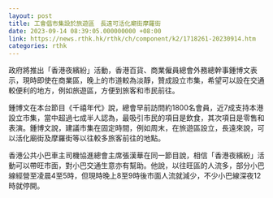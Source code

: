 ```yaml
---
layout: post
title: 工會倡市集設於旅遊區　長遠可活化廟街摩羅街
date: 2023-09-14 08:39:05.000000000 +08:00
link: https://news.rthk.hk/rthk/ch/component/k2/1718261-20230914.htm
categories: rthk
---
```


政府將推出「香港夜繽紛」活動，香港百貨、商業僱員總會外務總幹事鍾博文表示，現時即使在商業區，晚上的市道較為淡靜，贊成設立市集，希望可以設在交通較便利的地方，例如旅遊區，方便到旅客和市民前往。

鍾博文在本台節目《千禧年代》說，總會早前訪問約1800名會員，近7成支持本港設立市集，當中超過七成半人認為，最吸引市民的項目是飲食，其次項目是零售和表演。鍾博文說，建議市集在固定時間，例如周末，在旅遊區設立，長遠來說，可以活化廟街及摩羅街等以往較多旅客前往的地點。

香港公共小巴車主司機協進總會主席張漢華在同一節目說，相信「香港夜繽紛」活動可以帶旺市面，對小巴交通生意亦有幫助。他說，以往旺區的人流多，部分小巴線經營至凌晨4至5時，但現時晚上8至9時後市面人流就減少，不少小巴線深夜12時就停開。
